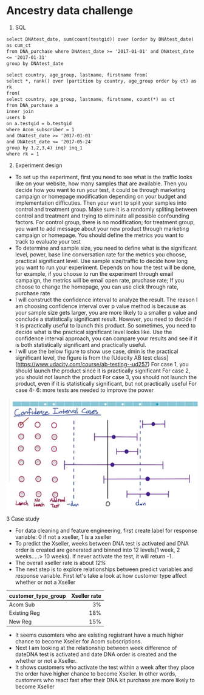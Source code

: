 # Ancestry data challenge
1. SQL
```
select DNAtest_date, sum(count(testgid)) over (order by DNAtest_date) as cum_ct
from DNA_purchase where DNAtest_date >= '2017-01-01' and DNAtest_date <= '2017-01-31'
group by DNAtest_date
```

```
select country, age_group, lastname, firstname from(
select *, rank() over (partition by country, age_group order by ct) as rk
from(
select country, age_group, lastname, firstname, count(*) as ct
from DNA_purchase a
inner join
users b
on a.testgid = b.testgid
where Acom_subscriber = 1
and DNAtest_date >= '2017-01-01'
and DNAtest_date <= '2017-05-24'
group by 1,2,3,4) inq) inq_1
where rk = 1
```

2. Experiment design
- To set up the experiment, first you need to see what is the traffic looks like on your website, how many samples that are available. Then you decide how you want to run your test, it could be through marketing campaign or homepage modification depending on your budget and implementation difficuties. Then your want to split your samples into control and treatment group. Make sure it is a randomly spliting between control and treatment and trying to eliminate all possible confounding factors. For control group, there is no modification; for treatment group, you want to add message about your new product through marketing campaign or homepage. You should define the metrics you want to track to evaluate your test
- To determine and sample size, you need to define what is the significant level, power, base line conversation rate for the metrics you choose, practical significant level. Use sample size/traffic to decide how long you want to run your experiment. Depends on how the test will be done, for example, if you choose to run the experiment through email campaign, the metrics will be email open rate, pruchase rate; If you choose to change the homepage, you can use click through rate, purchase rate
- I will construct the confidence interval to analyze the result. The reason I am choosing confidence interval over p value method is because as your sample size gets larger, you are more likely to a smaller p value and conclude a statistically significant result. However, you need to decide if it is practically useful to launch this product. So sometimes, you need to decide what is the practical significant level looks like. Use the confidence interval approach, you can compare your results and see if it is both statistically significant and practically useful.
- I will use the below figure to show use case, dmin is the practical significant level, the figure is from the [Udacity AB test class] (https://www.udacity.com/course/ab-testing--ud257)
For case 1, you should launch the product since it is practically significant
For case 2, you should not launch the product
For case 3, you should not launch the product, even if it is statistically significant, but not practically useful
For case 4- 6: more tests are needed to improve the power

![alt text](https://github.com/Yuming408/ancestry/blob/master/Screen%20Shot%202017-10-27%20at%203.49.53%20PM.png "ab test")

3 Case study
- For data cleaning and feature engineering, first 
create label for response variable: 0 if not a xseller, 1 is a xseller
- To predict the Xseller, weeks between DNA test is activated and DNA order is created are generated and binned into 12 levels(1 week, 2 weeks.....> 10 weeks).  If never activate the test, it will return -1. 
- The overall xseller rate is about *12%*
- The next step is to explore relationships between predict variables and response variable. First let's take a look at how customer type affect whether or not a Xseller

|customer_type_group| Xseller rate|
|------------------ |------------:|
| Acom Sub     | 3%|
|Existing Reg|18%|
|New Reg|15%|

- It seems cusomters who are existing registrant have a much higher chance to become Xseller for Acom subscriptions.
- Next I am looking at the relationship between week difference of dateDNA test is activated and date DNA order is created and the whether or not a Xseller.
- It shows customers who activate the test within a week after they place the order have higher chance to become Xseller. In other words, customers who react fast after their DNA kit purchase are more likely to become Xseller




